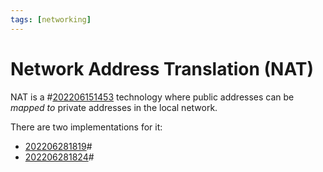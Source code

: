 ```yaml
---
tags: [networking]
---
```


# Network Address Translation (NAT)

NAT is a #[202206151453](202206151453.md) technology where public addresses can be *mapped to* private addresses in the local network.

There are two implementations for it:
- [202206281819](202206281819.md)#
- [202206281824](202206281824.md)#